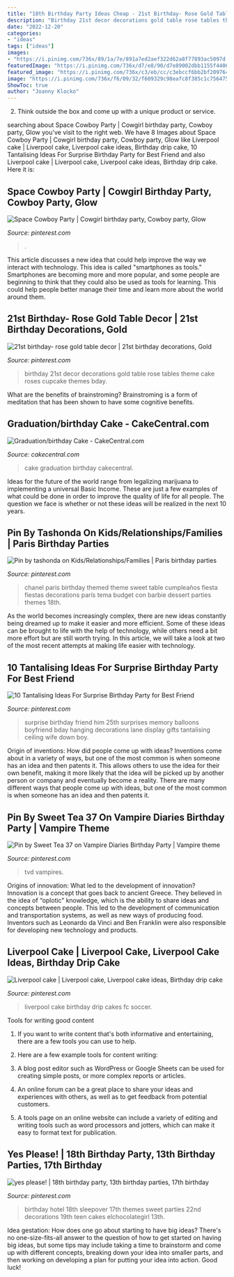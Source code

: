 ```yaml
---
title: "18th Birthday Party Ideas Cheap - 21st Birthday- Rose Gold Table Decor"
description: "Birthday 21st decor decorations gold table rose tables theme cake roses cupcake themes bday"
date: "2022-12-20"
categories:
- "ideas"
tags: ["ideas"]
images:
- "https://i.pinimg.com/736x/89/1a/7e/891a7ed2aef322d62a8f77893ac5097d.jpg"
featuredImage: "https://i.pinimg.com/736x/d7/e8/90/d7e89002dbb1155f44064e6820b08266.jpg"
featured_image: "https://i.pinimg.com/736x/c3/eb/cc/c3ebccf6bb2bf209764cf477d6e7b8e0.jpg"
image: "https://i.pinimg.com/736x/f6/09/32/f609329c98eafc8f385c1c756475f5d5.jpg"
ShowToc: true
author: "Joanny Klocko"
---
```



2. Think outside the box and come up with a unique product or service.

	

		
searching about Space Cowboy Party | Cowgirl birthday party, Cowboy party, Glow you've visit to the right web. We have 8 Images about Space Cowboy Party | Cowgirl birthday party, Cowboy party, Glow like Liverpool cake | Liverpool cake, Liverpool cake ideas, Birthday drip cake, 10 Tantalising Ideas For Surprise Birthday Party for Best Friend and also Liverpool cake | Liverpool cake, Liverpool cake ideas, Birthday drip cake. Here it is:
		
    
## Space Cowboy Party | Cowgirl Birthday Party, Cowboy Party, Glow

<img loading=lazy src="https://i.pinimg.com/736x/d7/e8/90/d7e89002dbb1155f44064e6820b08266.jpg" onerror="this.onerror=null;this.src='https://tse4.mm.bing.net/th?id=OIP.UJ2PYCnZpMoz1enD7bxDagHaJ3&amp;pid=15.1';" alt="Space Cowboy Party | Cowgirl birthday party, Cowboy party, Glow">

_Source: pinterest.com_

>. 

	

This article discusses a new idea that could help improve the way we interact with technology. This idea is called "smartphones as tools." Smartphones are becoming more and more popular, and some people are beginning to think that they could also be used as tools for learning. This could help people better manage their time and learn more about the world around them.

    
## 21st Birthday- Rose Gold Table Decor | 21st Birthday Decorations, Gold

<img loading=lazy src="https://i.pinimg.com/736x/89/1a/7e/891a7ed2aef322d62a8f77893ac5097d.jpg" onerror="this.onerror=null;this.src='https://tse3.mm.bing.net/th?id=OIP.HmXj9jnTP4LVun6YFMEGUQHaNK&amp;pid=15.1';" alt="21st birthday- rose gold table decor | 21st birthday decorations, Gold">

_Source: pinterest.com_

>birthday 21st decor decorations gold table rose tables theme cake roses cupcake themes bday. 

	

What are the benefits of brainstroming?
Brainstroming is a form of meditation that has been shown to have some cognitive benefits.

    
## Graduation/birthday Cake - CakeCentral.com

<img loading=lazy src="https://cdn001.cakecentral.com/gallery/2015/06/900_m0fBvMALVI-graduationbirthday-cake.jpg" onerror="this.onerror=null;this.src='https://tse3.mm.bing.net/th?id=OIP.Q7I2kH2_1YzAasRpyTSGJQHaLH&amp;pid=15.1';" alt="Graduation/birthday Cake - CakeCentral.com">

_Source: cakecentral.com_

>cake graduation birthday cakecentral. 

	

Ideas for the future of the world range from legalizing marijuana to implementing a universal Basic Income. These are just a few examples of what could be done in order to improve the quality of life for all people. The question we face is whether or not these ideas will be realized in the next 10 years.

    
## Pin By Tashonda On Kids/Relationships/Families | Paris Birthday Parties

<img loading=lazy src="https://i.pinimg.com/736x/a2/e0/fc/a2e0fc63a87b354413b936845f969b40.jpg" onerror="this.onerror=null;this.src='https://tse3.mm.bing.net/th?id=OIP.eSEX_Zr3dfzOu31ccTHEwgHaJ4&amp;pid=15.1';" alt="Pin by tashonda on Kids/Relationships/Families | Paris birthday parties">

_Source: pinterest.com_

>chanel paris birthday themed theme sweet table cumpleaños fiesta fiestas decorations parís tema budget con barbie dessert parties themes 18th. 

	

As the world becomes increasingly complex, there are new ideas constantly being dreamed up to make it easier and more efficient. Some of these ideas can be brought to life with the help of technology, while others need a bit more effort but are still worth trying. In this article, we will take a look at two of the most recent attempts at making life easier with technology.

    
## 10 Tantalising Ideas For Surprise Birthday Party For Best Friend

<img loading=lazy src="https://i.pinimg.com/736x/b4/f9/3c/b4f93c1183b3de0e061a8fa4f6bf12ef.jpg" onerror="this.onerror=null;this.src='https://tse3.mm.bing.net/th?id=OIP.5UsdcaNLNIHjukOaimjwcQHaLH&amp;pid=15.1';" alt="10 Tantalising Ideas For Surprise Birthday Party for Best Friend">

_Source: pinterest.com_

>surprise birthday friend him 25th surprises memory balloons boyfriend bday hanging decorations lane display gifts tantalising ceiling wife down boy. 

	

Origin of inventions: How did people come up with ideas?
Inventions come about in a variety of ways, but one of the most common is when someone has an idea and then patents it. This allows others to use the idea for their own benefit, making it more likely that the idea will be picked up by another person or company and eventually become a reality. There are many different ways that people come up with ideas, but one of the most common is when someone has an idea and then patents it.

    
## Pin By Sweet Tea 37 On Vampire Diaries Birthday Party | Vampire Theme

<img loading=lazy src="https://i.pinimg.com/736x/c3/eb/cc/c3ebccf6bb2bf209764cf477d6e7b8e0.jpg" onerror="this.onerror=null;this.src='https://tse3.mm.bing.net/th?id=OIP.2wllPpR2c5Q58AdNQatFmAHaKT&amp;pid=15.1';" alt="Pin by Sweet Tea 37 on Vampire Diaries Birthday Party | Vampire theme">

_Source: pinterest.com_

>tvd vampires. 

	

Origins of innovation: What led to the development of innovation?
Innovation is a concept that goes back to ancient Greece. They believed in the idea of “oplotic” knowledge, which is the ability to share ideas and concepts between people. This led to the development of communication and transportation systems, as well as new ways of producing food. Inventors such as Leonardo da Vinci and Ben Franklin were also responsible for developing new technology and products.

    
## Liverpool Cake | Liverpool Cake, Liverpool Cake Ideas, Birthday Drip Cake

<img loading=lazy src="https://i.pinimg.com/736x/f6/09/32/f609329c98eafc8f385c1c756475f5d5.jpg" onerror="this.onerror=null;this.src='https://tse2.mm.bing.net/th?id=OIP.E1CT1E6kY38WM96c8LsNeQHaLH&amp;pid=15.1';" alt="Liverpool cake | Liverpool cake, Liverpool cake ideas, Birthday drip cake">

_Source: pinterest.com_

>liverpool cake birthday drip cakes fc soccer. 

	

Tools for writing good content
1. If you want to write content that's both informative and entertaining, there are a few tools you can use to help.
2. Here are a few example tools for content writing:

3. A blog post editor such as WordPress or Google Sheets can be used for creating simple posts, or more complex reports or articles.

4. An online forum can be a great place to share your ideas and experiences with others, as well as to get feedback from potential customers.

5. A tools page on an online website can include a variety of editing and writing tools such as word processors and jotters, which can make it easy to format text for publication.

    
## Yes Please! | 18th Birthday Party, 13th Birthday Parties, 17th Birthday

<img loading=lazy src="https://i.pinimg.com/736x/e1/34/43/e13443fd772a4272d82c985dfee28ef3--nd-birthday-daughter-birthday.jpg" onerror="this.onerror=null;this.src='https://tse3.mm.bing.net/th?id=OIP.9SENn8VXC7H4AdGbPCLhqwHaNK&amp;pid=15.1';" alt="yes please! | 18th birthday party, 13th birthday parties, 17th birthday">

_Source: pinterest.com_

>birthday hotel 18th sleepover 17th themes sweet parties 22nd decorations 19th teen cakes elchocolategirl 13th. 

	

Idea gestation: How does one go about starting to have big ideas?
There's no one-size-fits-all answer to the question of how to get started on having big ideas, but some tips may include taking a time to brainstorm and come up with different concepts, breaking down your idea into smaller parts, and then working on developing a plan for putting your idea into action. Good luck!

